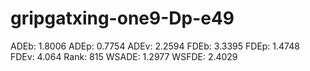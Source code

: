 # gripgatxing-one9-Dp-e49

ADEb: 1.8006
ADEp: 0.7754
ADEv: 2.2594
FDEb: 3.3395
FDEp: 1.4748
FDEv: 4.064
Rank: 815
WSADE: 1.2977
WSFDE: 2.4029